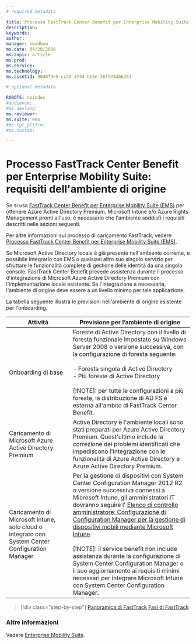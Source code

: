 ```yaml
---
# required metadata

title: Processo FastTrack Center Benefit per Enterprise Mobility Suite: requisiti dell'ambiente di origine
description:
keywords:
author: 
manager: swadhwa
ms.date: 04/28/2016
ms.topic: article
ms.prod:
ms.service:
ms.technology:
ms.assetid: 9048f3e5-cc28-4744-bb5e-36f974abb261

# optional metadata

ROBOTS: noindex
#audience:
#ms.devlang:
ms.reviewer: 
ms.suite: ems
#ms.tgt_pltfrm:
#ms.custom:

---
```



# Processo FastTrack Center Benefit per Enterprise Mobility Suite: requisiti dell'ambiente di origine
Se si usa [FastTrack Center Benefit per Enterprise Mobility Suite (EMS)](fasttrack-center-benefit-for-enterprise-mobility-suite-ems.md) per ottenere Azure Active Directory Premium, Microsoft Intune e/o Azure Rights Management pronti all'uso, è necessario che l'ambiente soddisfi i requisiti descritti nelle sezioni seguenti.

Per altre informazioni sul processo di caricamento FastTrack, vedere [Processo FastTrack Center Benefit per Enterprise Mobility Suite (EMS)](fasttrack-center-benefit-process-for-enterprise-mobility-suite-ems.md).

Se Microsoft Active Directory locale è già presente nell'ambiente corrente, è possibile integrarlo con EMS o qualsiasi altro suo singolo servizio per sfruttare le funzionalità complete di gestione delle identità da una singola console. FastTrack Center Benefit prevede assistenza durante il processo d'integrazione di Microsoft Azure Active Directory Premium con l'implementazione locale esistente. Se l'integrazione è necessaria, l'ambiente di origine deve essere a un livello minimo per tale applicazione.

La tabella seguente illustra le previsioni nell'ambiente di origine esistente per l'onboarding.

|Attività|Previsione per l’ambiente di origine|
|------------|----------------------------------|
|Onboarding di base|Foreste di Active Directory con il livello di foresta funzionale impostato su Windows Server 2008 o versione successiva, con la configurazione di foresta seguente:<br /><br />-   Foresta singola di Active Directory<br />-   Più foreste di Active Directory </br></br>[!NOTE]: per tutte le configurazioni a più foreste, la distribuzione di AD FS è esterna all'ambito di FastTrack Center Benefit.|
|Caricamento di Microsoft Azure Active Directory Premium|Active Directory e l'ambiente locali sono stati preparati per Azure Active Directory Premium. Quest'ultimo include la correzione dei problemi identificati che impediscono l'integrazione con le funzionalità di Azure Active Directory e Azure Active Directory Premium.|
|Caricamento di Microsoft Intune, solo cloud o integrato con System Center Configuration Manager|Per la gestione di dispositivi con System Center Configuration Manager 2012 R2 o versione successiva connessi a Microsoft Intune, gli amministratori IT dovranno seguire l' [Elenco di controllo amministratore: Configurazione di Configuration Manager per la gestione di dispositivi mobili mediante Microsoft Intune](https://technet.microsoft.com/library/jj943763.aspx).</br></br> [!NOTE]: il service benefit non include assistenza durante la configurazione di System Center Configuration Manager o il suo aggiornamento ai requisiti minimi necessari per integrare Microsoft Intune con System Center Configuration Manager.|


>[!div class="step-by-step"]
[Panoramica di FastTrack](fasttrack-center-benefit-process-for-ems-overview.md)
[Fasi di FastTrack](fasttrack-center-benefit-process-for-ems-phases.md)

### Altre informazioni
Vedere [Enterprise Mobility Suite](https://www.microsoft.com/en-us/server-cloud/enterprise-mobility/overview.aspx).



<!--HONumber=Apr16_HO2-->



